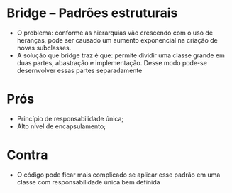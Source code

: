 # Bridge – Padrões estruturais

- O problema: conforme as hierarquias vão crescendo com o uso de heranças, pode ser causado um aumento exponencial na criação de novas subclasses.
- A solução que bridge traz é que: permite dividir uma classe grande em duas partes, abastração e implementação. Desse modo pode-se desernvolver essas partes separadamente

# Prós

- Princípio de responsabilidade única;
- Alto nível de encapsulamento;

# Contra
- O código pode ficar mais complicado se aplicar esse padrão em uma classe com responsabilidade única bem definida
